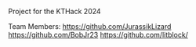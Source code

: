 Project for the KTHack 2024

Team Members:
https://github.com/JurassikLizard
https://github.com/BobJr23
https://github.com/litblock/
